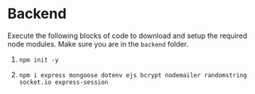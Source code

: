 # Backend

Execute the following blocks of code to download and setup the required node modules.
Make sure you are in the ```backend``` folder.

1. ```npm init -y```

2. ```npm i express mongoose dotenv ejs bcrypt nodemailer randomstring socket.io express-session```